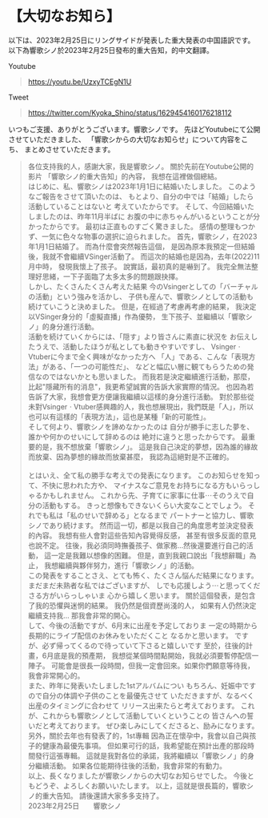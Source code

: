 # 【大切なお知ら】

以下は、2023年2月25日にリングサイドが発表した重大発表の中国語訳です。
以下為響歌シノ於2023年2月25日發布的重大告知，的中文翻譯。

Youtube
> https://youtu.be/UzxyTCEgN1U

Tweet
> https://twitter.com/Kyoka_Shino/status/1629454160176218112

いつもご支援、ありがとうございます。響歌シノです。
先ほどYoutubeにて公開させていただきました、
「響歌シからの大切なお知らせ」について内容をこち、
まとめさせていただきます。
> 各位支持我的人，感謝大家，我是響歌シノ。
> 關於先前在Youtube公開的影片
> 「響歌シノ的重大告知」的內容，
> 我想在這裡做個總結。
&nbsp;  
はじめに、私、響歌シノは2023年1月1日に結婚いたしました。
このようなご報告をさせて頂いたのは、
もとより、自分の中では「結婚」したら活動していることはないと
考えていたからです。
そして、今回結婚いたしましたのは、昨年11月半ばに
お腹の中に赤ちゃんがいるということが分かったからです。
最初は正直ものすごく驚きました。
感情の整理もつかず、一気に色々な物事の選択に迫られました。
> 首先，響歌シノ，在2023年1月1日結婚了。
> 而為什麼會突然報告這個，
> 是因為原本我預定一但結婚後，我就不會繼續VSinger活動了。
> 而這次的結婚也是因為，去年(2022)11月中時，
> 發現我懷上了孩子。
> 說實話，最初真的是嚇到了。
> 我完全無法整理好思緒，一下子面臨了太多太多的問題跟抉擇。
&nbsp;  
しかし、たくさんたくさん考えた結果
今のVsingerとしての「バーチャルの活動」という強みを活かし、
子供も産んで、響歌シノとしての活動も続けていこうと決めました。
> 但是，在經過了考慮再考慮的結果，
> 我決定以VSinger身分的「虛擬直播」作為優勢，
> 生下孩子、並繼續以「響歌シノ」的身分進行活動。
&nbsp;  
活動を続けていくからには、「隠す」より皆さんに素直に状況を
お伝えしたうえで、活動したほうが私としても動きやすいですし、
VsingerㆍVtuberに今まで全く興味がなかった方へ
「人」である、こんな「表現方法」がある、「一つの可能性だ」、
などと幅広い層に観てもらうための発信なのではないかとも思いました。
> 而我若是決定繼續進行活動，那麼，比起"隱藏所有的消息"，我更希望誠實的告訴大家實際的情況。
> 也因為若告訴了大家，我想會更方便讓我繼續以這樣的身分進行活動。
> 對於那些從未對VsingerㆍVtuber感興趣的人，我也想展現出，我們既是「人」，所以也可以有這樣的「表現方法」，這也是某種「新的可能性」。
&nbsp;  
そして何より、響歌シノを諦めなかったのは
自分が勝手に志した夢を、誰かや何かのせいにして辞めるのは
絶対に違うと思ったからです。
> 最重要的是，我不想放棄「響歌シノ」。
> 這是我自己決定的夢想，因為誰的緣故而放棄、因為夢想的緣故而放棄甚麼，
> 我認為這絕對是不正確的。
&nbsp;  
&nbsp;  
とはいえ、全て私の勝手な考えでの発表になります。
このお知らせを知って、不快に思われた方や、
マイナスなご意見をお持ちになる方もいらっしゃるかもしれません。
これから先、子育てに家事に仕事⋯そのうえで自分の活動もする。
きっと想像もできないくらい大変なことでしょう。
それでも私は「私のせいで辞める」となるまで
パートナーと協力し、響歌シノであり続けます。
> 然而這一切，都是以我自己的角度思考並決定發表的內容。
> 我想有些人會對這些告知內容覺得反感，
> 甚至有很多反面的意見也說不定。
> 往後，我必須同時撫養孩子、做家務...然後還要進行自己的活動，
> 這一定是我難以想像的困難。
> 但是，直到我親口說出「我想辭職」為止，
> 我想繼續與夥伴努力，進行「響歌シノ」的活動。
&nbsp;  
この発表をすることさえ、とても怖く、たくさん悩んだ結果になります。
まだまだ未熟者な私ではございますが、
しでも応援しよう⋯と思ってくださる方がいらっしゃいま
心から嬉しく思います。
> 關於這個發表，是包含了我的恐懼與迷惘的結果。
> 我仍然是個資歷尚淺的人，
> 如果有人仍然決定繼續支持我... 那我會非常的開心。
&nbsp;  
して、今後の活動ですが、6月末に出産を予定しておりま
一定の時期から長期的にライブ配信のお休みをいただくこと
なるかと思います。
ですが、必ず帰ってくるので待っていて下さると嬉しいです
> 至於，往後的計畫，6月底是我的預產期，
> 我想從某個時間點開始，我就必須要暫停配信一陣子。
> 可能會是很長一段時間，但我一定會回來。如果你們願意等待我，我會非常開心的。
&nbsp;  
また、昨年に発表いたしました1stアルバムについ
もちろん、妊娠中ですので自分の体調や子供のことを最優先させて
いただきますが、なるべく出産のタイミングに合わせて
リリース出来たらと考えております。
これが、これからも響歌シノとして活動していくということの
皆さんへの誓いだと考えております。
ぜひ楽しみにしてくださると、励みになります。
> 另外，關於去年也有發表了的，1st專輯
> 因為正在懷孕中，我會以自己與孩子的健康為最優先事項。
> 但如果可行的話，我希望能在預計出產的那段時間發行這張專輯。
> 這就是我對各位的承諾，我將繼續以「響歌シノ」的身分繼續活動。
> 如果各位能期待往後的活動，我會非常的有動力。
&nbsp;  
以上、長くなりましたが響歌シノからの大切なお知らせでした。
今後ともどうぞ、よろしくお願いいたします。
> 以上，這就是很長篇的，響歌シノ的重大告知。
> 請後還請大家多多支持了。
&nbsp;  
2023年2月25日　　響歌シノ  
